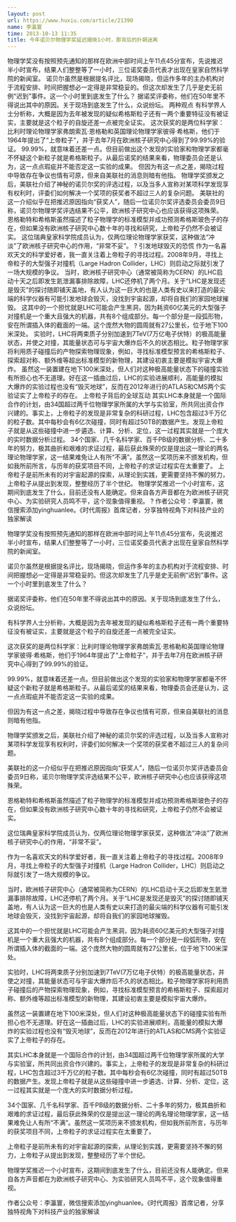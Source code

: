 ```yaml
---
layout: post
url: https://www.huxiu.com/article/21390
name: 李瀛寰
time: 2013-10-13 11:35
title: 今年诺贝尔物理学奖延迟揭晓1小时，那背后的扑朔迷离
---
```

物理学奖没有按照预先通知的那样在欧洲中部时间上午11点45分宣布，先说推迟半小时宣布，结果人们整整等了一小时，三位诺奖委员代表才出现在皇家自然科学院的新闻室。 诺贝尔虽然是根据提名评比，现场揭晓，但运作多年的主办机构对于流程安排、时间把握想必一定得是非常稳妥的。但这次却发生了几乎是史无前例“迟到”事件。这一个小时里到底发生了什么？ 据诺奖评委称，他们在50年里不得说出其中的原因。关于现场到底发生了什么，众说纷坛。 两种观点 有科学界人士分析称，大概是因为去年被发现的疑似希格斯粒子还有一两个重要特征没有被证实，主要就是这个粒子的自旋还差一点被完全证实。 这次获奖的是两位科学家：比利时理论物理学家弗朗索瓦·恩格勒和英国理论物理学家彼得·希格斯，他们于1964年提出了“上帝粒子”，并于去年7月在欧洲核子研究中心得到了99.99%的验证。 99.99%，就意味着还差一点。但目前做出这个发现的实验家和物理学家都毫不怀疑这个新粒子就是希格斯粒子。从最后诺奖的结果来看，物理委员会还是认为，这一点点瑕疵并不能否定这一实验的成果。 但因为有这一点之差，揭晓过程中导致存在争议也情有可原，但来自美联社的消息则暗有他指。 物理学奖颁发之后，美联社介绍了神秘的诺贝尔奖的评选过程，以及当多人宣称对某项科学发现享有权利时，评委们如何解决一个奖项的获奖者不超过三人的复杂问题。 美联社的这一介绍似乎在把推迟原因指向“获奖人”，随后一位诺贝尔奖评选委员会委员9日称，诺贝尔物理学奖评选结果不公平，欧洲核子研究中心也应该获得这项殊荣。 恩格勒特和希格斯虽然描述了粒子物理学的标准模型并成功预测希格斯玻色子的存在，但如果没有欧洲核子研究中心数十年的寻找和研究，上帝粒子仍然不会被证实。 这位瑞典皇家科学院成员认为，仅两位理论物理学家获奖，这种做法“冲淡”了欧洲核子研究中心的作用，“非常不妥”。 ? 引发地球毁灭的恐慌 作为一名喜欢天文的科学爱好者，我一直关注着上帝粒子的寻找过程。2008年9月，寻找上帝粒子的大型强子对撞机（Large Hadron Collider，LHC）则启动之际就引发了一场大规模的争议。 当时，欧洲核子研究中心（通常被简称为CERN）的LHC启动十天之后即发生氦泄漏事排除故障，LHC还停机了两个月。关于“LHC是发现还是毁灭”的探讨随即铺天盖地，有人认为这一巨大的也是人类有史以来打造的最尖端的科学仪器有可能引发地球会毁灭，没找到宇宙起源，却将自我们的家园地球摧毁。 这其中的一个担忧就是LHC可能会产生黑洞，因为耗资60亿美元的大型强子对撞机是一个重大且强大的机器，共有8个组成部分。每一个部分是一段弧形物，安在所谓插入体的截面的一端。这个庞然大物的圆周就有27公里长，位于地下100米深处。 实验时，LHC将两束质子分别加速到7TeV(7万亿电子伏特）的极高能量状态，并使之对撞，其能量状态可与宇宙大爆炸后不久的状态相比。粒子物理学家将利用质子碰撞后的产物探索物理现象，例如，寻找标准模型预言的希格斯粒子、探索超对称、额外维等超出标准模型的新物理，其建设初衷主要是模拟宇宙大爆炸。 虽然这一装置建在地下100米深处，但人们对这种极高能量状态下的碰撞实验有所担心也不无道理。好在这一插曲过后，LHC的实验进展顺利，高能量的模拟大爆炸的实验过程也没有“毁灭地球”，反而在2012年进行的ATLAS和CMS两个实验证实了上帝粒子的存在。 上帝粒子背后的全球互动 其实LHC本身就是一个国际合作的计划，由34国超过两千位物理学家所属的大学与实验室，所共同出资合作兴建的。事实上，上帝粒子的发现是非常复杂的科研过程，LHC包含超过3千万亿的粒子数。其中每秒会有6亿次碰撞，同时有超过50TB的数据产生。发现上帝粒子就是从这些碰撞中进一步遴选、计算、分析、定位，这一过程其实就是一个庞大的实时数据分析过程。 34个国家、几千名科学家、百千PB级的数据分析、二十多年的努力，极其曲折和艰难的求证过程，最后获此殊荣的仅是提出这一理论的两名理论物理学家，这一结果难免让人有所“不满”。虽然这一奖项历来不颁发机构，但如我所前所言，与历年的获奖项目不同，上帝粒子的求证过程实在太重要了。 上帝粒子是前所未有的对宇宙起源的探索，从理论到实践，更需要坚持不懈的努力，上帝粒子从提出到发现，整整经历了半个世纪。 物理学奖推迟一个小时宣布，这期间到底发生了什么，目前还没有人能确定。但来自各方声音都在为欧洲核子研究中心、为实验研究人员鸣不平，这个现象值得重视。 ? 作者公众号：李瀛寰，微信搜索添加yinghuanlee。《时代周报》首席记者，分享独特视角下对科技产业的独家解读

物理学奖没有按照预先通知的那样在欧洲中部时间上午11点45分宣布，先说推迟半小时宣布，结果人们整整等了一小时，三位诺奖委员代表才出现在皇家自然科学院的新闻室。

诺贝尔虽然是根据提名评比，现场揭晓，但运作多年的主办机构对于流程安排、时间把握想必一定得是非常稳妥的。但这次却发生了几乎是史无前例“迟到”事件。这一个小时里到底发生了什么？

据诺奖评委称，他们在50年里不得说出其中的原因。关于现场到底发生了什么，众说纷坛。

有科学界人士分析称，大概是因为去年被发现的疑似希格斯粒子还有一两个重要特征没有被证实，主要就是这个粒子的自旋还差一点被完全证实。

这次获奖的是两位科学家：比利时理论物理学家弗朗索瓦·恩格勒和英国理论物理学家彼得·希格斯，他们于1964年提出了“上帝粒子”，并于去年7月在欧洲核子研究中心得到了99.99%的验证。

99.99%，就意味着还差一点。但目前做出这个发现的实验家和物理学家都毫不怀疑这个新粒子就是希格斯粒子。从最后诺奖的结果来看，物理委员会还是认为，这一点点瑕疵并不能否定这一实验的成果。

但因为有这一点之差，揭晓过程中导致存在争议也情有可原，但来自美联社的消息则暗有他指。

物理学奖颁发之后，美联社介绍了神秘的诺贝尔奖的评选过程，以及当多人宣称对某项科学发现享有权利时，评委们如何解决一个奖项的获奖者不超过三人的复杂问题。

美联社的这一介绍似乎在把推迟原因指向“获奖人”，随后一位诺贝尔奖评选委员会委员9日称，诺贝尔物理学奖评选结果不公平，欧洲核子研究中心也应该获得这项殊荣。

恩格勒特和希格斯虽然描述了粒子物理学的标准模型并成功预测希格斯玻色子的存在，但如果没有欧洲核子研究中心数十年的寻找和研究，上帝粒子仍然不会被证实。

这位瑞典皇家科学院成员认为，仅两位理论物理学家获奖，这种做法“冲淡”了欧洲核子研究中心的作用，“非常不妥”。

作为一名喜欢天文的科学爱好者，我一直关注着上帝粒子的寻找过程。2008年9月，寻找上帝粒子的大型强子对撞机（Large Hadron Collider，LHC）则启动之际就引发了一场大规模的争议。

当时，欧洲核子研究中心（通常被简称为CERN）的LHC启动十天之后即发生氦泄漏事排除故障，LHC还停机了两个月。关于“LHC是发现还是毁灭”的探讨随即铺天盖地，有人认为这一巨大的也是人类有史以来打造的最尖端的科学仪器有可能引发地球会毁灭，没找到宇宙起源，却将自我们的家园地球摧毁。

这其中的一个担忧就是LHC可能会产生黑洞，因为耗资60亿美元的大型强子对撞机是一个重大且强大的机器，共有8个组成部分。每一个部分是一段弧形物，安在所谓插入体的截面的一端。这个庞然大物的圆周就有27公里长，位于地下100米深处。

实验时，LHC将两束质子分别加速到7TeV(7万亿电子伏特）的极高能量状态，并使之对撞，其能量状态可与宇宙大爆炸后不久的状态相比。粒子物理学家将利用质子碰撞后的产物探索物理现象，例如，寻找标准模型预言的希格斯粒子、探索超对称、额外维等超出标准模型的新物理，其建设初衷主要是模拟宇宙大爆炸。

虽然这一装置建在地下100米深处，但人们对这种极高能量状态下的碰撞实验有所担心也不无道理。好在这一插曲过后，LHC的实验进展顺利，高能量的模拟大爆炸的实验过程也没有“毁灭地球”，反而在2012年进行的ATLAS和CMS两个实验证实了上帝粒子的存在。

其实LHC本身就是一个国际合作的计划，由34国超过两千位物理学家所属的大学与实验室，所共同出资合作兴建的。事实上，上帝粒子的发现是非常复杂的科研过程，LHC包含超过3千万亿的粒子数。其中每秒会有6亿次碰撞，同时有超过50TB的数据产生。发现上帝粒子就是从这些碰撞中进一步遴选、计算、分析、定位，这一过程其实就是一个庞大的实时数据分析过程。

34个国家、几千名科学家、百千PB级的数据分析、二十多年的努力，极其曲折和艰难的求证过程，最后获此殊荣的仅是提出这一理论的两名理论物理学家，这一结果难免让人有所“不满”。虽然这一奖项历来不颁发机构，但如我所前所言，与历年的获奖项目不同，上帝粒子的求证过程实在太重要了。

上帝粒子是前所未有的对宇宙起源的探索，从理论到实践，更需要坚持不懈的努力，上帝粒子从提出到发现，整整经历了半个世纪。

物理学奖推迟一个小时宣布，这期间到底发生了什么，目前还没有人能确定。但来自各方声音都在为欧洲核子研究中心、为实验研究人员鸣不平，这个现象值得重视。

作者公众号：李瀛寰，微信搜索添加yinghuanlee。《时代周报》首席记者，分享独特视角下对科技产业的独家解读

